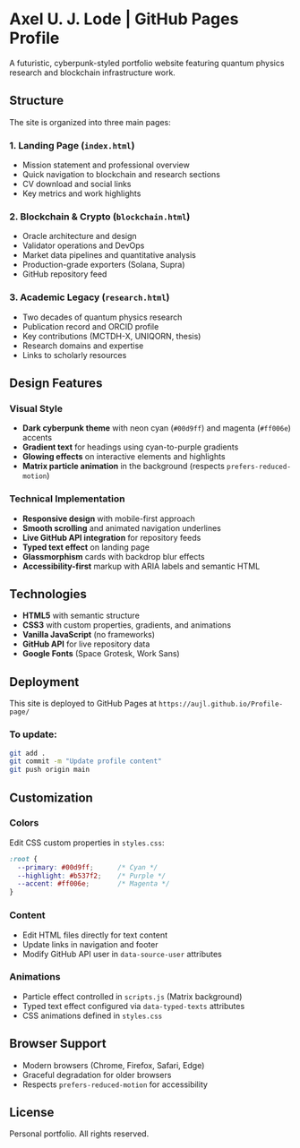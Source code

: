 # Axel U. J. Lode | GitHub Pages Profile

A futuristic, cyberpunk-styled portfolio website featuring quantum physics research and blockchain infrastructure work.

## Structure

The site is organized into three main pages:

### 1. **Landing Page** (`index.html`)
- Mission statement and professional overview
- Quick navigation to blockchain and research sections
- CV download and social links
- Key metrics and work highlights

### 2. **Blockchain & Crypto** (`blockchain.html`)
- Oracle architecture and design
- Validator operations and DevOps
- Market data pipelines and quantitative analysis
- Production-grade exporters (Solana, Supra)
- GitHub repository feed

### 3. **Academic Legacy** (`research.html`)
- Two decades of quantum physics research
- Publication record and ORCID profile
- Key contributions (MCTDH-X, UNIQORN, thesis)
- Research domains and expertise
- Links to scholarly resources

## Design Features

### Visual Style
- **Dark cyberpunk theme** with neon cyan (`#00d9ff`) and magenta (`#ff006e`) accents
- **Gradient text** for headings using cyan-to-purple gradients
- **Glowing effects** on interactive elements and highlights
- **Matrix particle animation** in the background (respects `prefers-reduced-motion`)

### Technical Implementation
- **Responsive design** with mobile-first approach
- **Smooth scrolling** and animated navigation underlines
- **Live GitHub API integration** for repository feeds
- **Typed text effect** on landing page
- **Glassmorphism** cards with backdrop blur effects
- **Accessibility-first** markup with ARIA labels and semantic HTML

## Technologies

- **HTML5** with semantic structure
- **CSS3** with custom properties, gradients, and animations
- **Vanilla JavaScript** (no frameworks)
- **GitHub API** for live repository data
- **Google Fonts** (Space Grotesk, Work Sans)

## Deployment

This site is deployed to GitHub Pages at `https://aujl.github.io/Profile-page/`

### To update:
```bash
git add .
git commit -m "Update profile content"
git push origin main
```

## Customization

### Colors
Edit CSS custom properties in `styles.css`:
```css
:root {
  --primary: #00d9ff;      /* Cyan */
  --highlight: #b537f2;    /* Purple */
  --accent: #ff006e;       /* Magenta */
}
```

### Content
- Edit HTML files directly for text content
- Update links in navigation and footer
- Modify GitHub API user in `data-source-user` attributes

### Animations
- Particle effect controlled in `scripts.js` (Matrix background)
- Typed text effect configured via `data-typed-texts` attributes
- CSS animations defined in `styles.css`

## Browser Support

- Modern browsers (Chrome, Firefox, Safari, Edge)
- Graceful degradation for older browsers
- Respects `prefers-reduced-motion` for accessibility

## License

Personal portfolio. All rights reserved.
